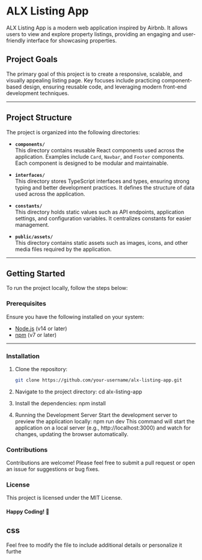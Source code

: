 # ALX Listing App

ALX Listing App is a modern web application inspired by Airbnb. It allows users to view and explore property listings, providing an engaging and user-friendly interface for showcasing properties.

## Project Goals

The primary goal of this project is to create a responsive, scalable, and visually appealing listing page. Key focuses include practicing component-based design, ensuring reusable code, and leveraging modern front-end development techniques.

---

## Project Structure

The project is organized into the following directories:

- **`components/`**  
  This directory contains reusable React components used across the application. Examples include `Card`, `Navbar`, and `Footer` components. Each component is designed to be modular and maintainable.

- **`interfaces/`**  
  This directory stores TypeScript interfaces and types, ensuring strong typing and better development practices. It defines the structure of data used across the application.

- **`constants/`**  
  This directory holds static values such as API endpoints, application settings, and configuration variables. It centralizes constants for easier management.

- **`public/assets/`**  
  This directory contains static assets such as images, icons, and other media files required by the application.

---

## Getting Started

To run the project locally, follow the steps below:

### Prerequisites

Ensure you have the following installed on your system:
- [Node.js](https://nodejs.org/) (v14 or later)
- [npm](https://www.npmjs.com/) (v7 or later)

---

### Installation

1. Clone the repository:
   ```bash
   git clone https://github.com/your-username/alx-listing-app.git
2. Navigate to the project directory:
cd alx-listing-app

3. Install the dependencies:
npm install

4. Running the Development Server
Start the development server to preview the application locally:
npm run dev
This command will start the application on a local server (e.g., http://localhost:3000) and watch for changes, updating the browser automatically.

### Contributions
Contributions are welcome! Please feel free to submit a pull request or open an issue for suggestions or bug fixes.

### License
This project is licensed under the MIT License.

#### Happy Coding! 🎉

## css

Feel free to modify the file to include additional details or personalize it furthe